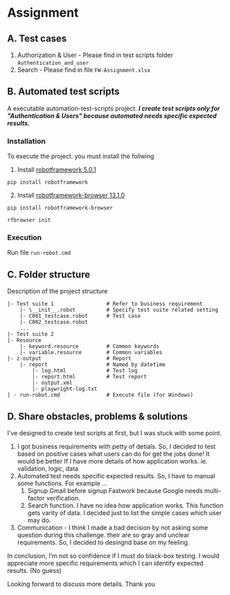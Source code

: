 # Assignment 
## A. Test cases
1. Authorization & User - Please find in test scripts folder `Authentication_and_user`
2. Search - Please find in file `FW-Assignment.xlsx`
   
## B. Automated test scripts
A executable automation-test-scripts project.
___I create test scripts only for "Authentication & Users" because automated needs specific expected results.___
### Installation
To execute the project. you must install the follwing
1. Install [robotframework 5.0.1](https://robotframework.org/)
```
pip install robotframework
```
2. Install [robotframework-browser 13.1.0](https://robotframework-browser.org/#installation)
```
pip install robotframework-browser
```
```
rfbrowser init
```

### Execution
Run file `run-robot.cmd`

## C. Folder structure
Description of the project structure
```
|- Test suite 1                 # Refer to business requirement
    |- \__init__.robot          # Specify test suite related setting
    |- C001_testcase.robot      # Test case
    |- C002_testcase.robot
    ...
|- Test suite 2
|- Resource 
    |- keyword.resource         # Common keywords
    |- variable.resource        # Common variables
|- z-output                     # Report
    |- report                   # Named by datetime
        |- log.html             # Test log
        |- report.html          # Test report
        |- output.xml
        |- playwright-log.txt
| - run-robot.cmd               # Execute file (for Windows)
```

## D. Share obstacles, problems & solutions 
I've designed to create test scripts at first, but I was stuck with some point.
   1. I got business requirements with petty of detials. So, I decided to test based on positive cases what users can do for get the jobs done! It would be better If I have more details of how application works. ie. validation, logic, data
   2. Automated test needs specific expected results. So, I have to manual some functions. For example ...
      1. Signup Gmail before signup Fastwork because Google needs multi-factor verification.
      2. Search function. I have no idea how application works. This function gets varity of data. I decided just to list the simple cases which user may do.
   3. Communication - I think I made a bad decision by not asking some question during this challenge. their are so gray and unclear requirements. So, I decided to desingnd base on my feeling.

In conclusion, I’m not so confidence if I must do black-box testing. I would appreciate more specific requirements which I can identify expected results. (No guess)

Looking forward to discuss more details.
Thank you